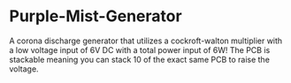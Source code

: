 # Purple-Mist-Generator
A corona discharge generator that utilizes a cockroft-walton multiplier with a low voltage input of 6V DC with a total power input of 6W! The PCB is stackable meaning you can stack 10 of the exact same PCB to raise the voltage.
